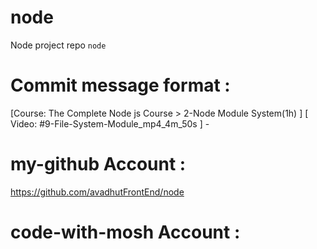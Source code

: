 # node
Node project repo `node`

# Commit message format : 
[Course: The Complete Node js Course > 2-Node Module System(1h) ] [ Video: #9-File-System-Module_mp4_4m_50s ] -


# my-github Account : 
https://github.com/avadhutFrontEnd/node

# code-with-mosh Account : 

